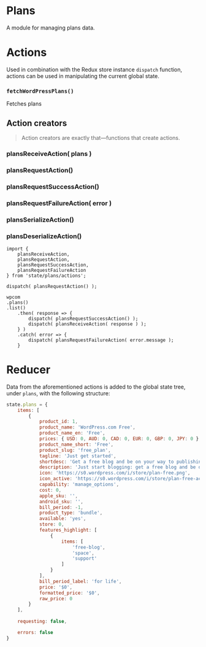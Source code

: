 Plans
=====

A module for managing plans data.

# Actions

Used in combination with the Redux store instance `dispatch` function, actions can be used in manipulating the current global state.

### `fetchWordPressPlans()`

Fetches plans


## Action creators

> Action creators are exactly that—functions that create actions.

### plansReceiveAction( plans )

### plansRequestAction()

### plansRequestSuccessAction()

### plansRequestFailureAction( error )

### plansSerializeAction()

### plansDeserializeAction()

```es6
import {
	plansReceiveAction,
	plansRequestAction,
	plansRequestSuccessAction,
	plansRequestFailureAction
} from 'state/plans/actions';

dispatch( plansRequestAction() );

wpcom
.plans()
.list()
	.then( response => {
		dispatch( plansRequestSuccessAction() );
		dispatch( plansReceiveAction( response ) );
	} )
	.catch( error => {
		dispatch( plansRequestFailureAction( error.message );
	}
```

# Reducer
Data from the aforementioned actions is added to the global state tree, under `plans`, with the following structure:

```js
state.plans = {
	items: [
		{
			product_id: 1,
			product_name: 'WordPress.com Free',
			product_name_en: 'Free',
			prices: { USD: 0, AUD: 0, CAD: 0, EUR: 0, GBP: 0, JPY: 0 },
			product_name_short: 'Free',
			product_slug: 'free_plan',
			tagline: 'Just get started',
			shortdesc: 'Get a free blog and be on your way to publishing your first post in less than five minutes.',
			description: 'Just start blogging: get a free blog and be on your way to publishing your first post in less than five minutes.',
			icon: 'https://s0.wordpress.com/i/store/plan-free.png',
			icon_active: 'https://s0.wordpress.com/i/store/plan-free-active.png',
			capability: 'manage_options',
			cost: 0,
			apple_sku: '',
			android_sku: '',
			bill_period: -1,
			product_type: 'bundle',
			available: 'yes',
			store: 0,
			features_highlight: [
				{
					items: [
						'free-blog',
						'space',
						'support'
					]
				}
			],
			bill_period_label: 'for life',
			price: '$0',
			formatted_price: '$0',
			raw_price: 0
		}
	],
	
	requesting: false,

	errors: false
}
```
